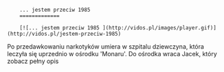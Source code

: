 
        ... jestem przeciw 1985 
        =============
        
        [![... jestem przeciw 1985 ](http://vidos.pl/images/player.gif)](http://vidos.pl/jestem-przeciw-1985)
        
        
 Po przedawkowaniu narkotyków umiera w szpitalu dziewczyna, która leczyła się uprzednio w ośrodku 'Monaru'. Do ośrodka wraca Jacek, który zobacz pełny opis
    